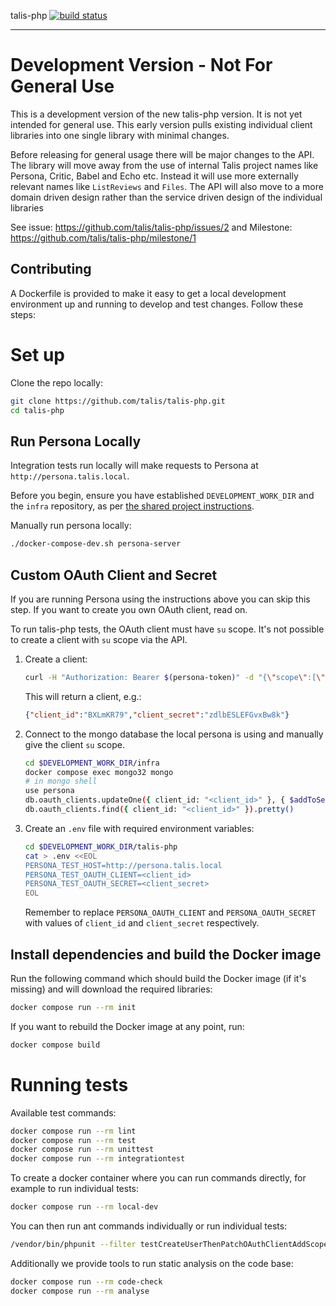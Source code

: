 talis-php [![build status](https://travis-ci.org/talis/talis-php.svg?branch=master)](https://travis-ci.org/talis/talis-php)

---

# Development Version - Not For General Use

This is a development version of the new talis-php version. It is not yet intended for general use.
This early version pulls existing individual client libraries into one single library with minimal
changes.

Before releasing for general usage there will be major changes to the API. The library will move
away from the use of internal Talis project names like Persona, Critic, Babel and Echo etc.
Instead it will use more externally relevant names like ```ListReviews``` and ```Files```.
The API will also move to a more domain driven design rather than the service driven design
of the individual libraries

See issue: https://github.com/talis/talis-php/issues/2 and Milestone: https://github.com/talis/talis-php/milestone/1

## Contributing

A Dockerfile is provided to make it easy to get a local development environment
up and running to develop and test changes. Follow these steps:

# Set up

Clone the repo locally:

```bash
git clone https://github.com/talis/talis-php.git
cd talis-php
```

## Run Persona Locally

Integration tests run locally will make requests to Persona at `http://persona.talis.local`.

Before you begin, ensure you have established `DEVELOPMENT_WORK_DIR` and the `infra` repository, as per [the shared project instructions](https://github.com/talis/infra/wiki).

Manually run persona locally:

```bash
./docker-compose-dev.sh persona-server
```

## Custom OAuth Client and Secret

If you are running Persona using the instructions above you can skip this step. If you want to create you own OAuth client, read on.

To run talis-php tests, the OAuth client must have `su` scope. It's not possible to create a client with `su` scope via the API.

1. Create a client:

    ```bash
    curl -H "Authorization: Bearer $(persona-token)" -d "{\"scope\":[\"su@test\"]}" http://persona.talis.local/clients
    ```

    This will return a client, e.g.:

    ```json
    {"client_id":"BXLmKR79","client_secret":"zdlbESLEFGvxBw8k"}
    ```
2. Connect to the mongo database the local persona is using and manually give the client `su` scope.

    ```bash
    cd $DEVELOPMENT_WORK_DIR/infra
    docker compose exec mongo32 mongo
    # in mongo shell
    use persona
    db.oauth_clients.updateOne({ client_id: "<client_id>" }, { $addToSet: { scope: "su" } })
    db.oauth_clients.find({ client_id: "<client_id>" }).pretty()
    ```
3. Create an `.env` file with required environment variables:

    ```bash
    cd $DEVELOPMENT_WORK_DIR/talis-php
    cat > .env <<EOL
    PERSONA_TEST_HOST=http://persona.talis.local
    PERSONA_TEST_OAUTH_CLIENT=<client_id>
    PERSONA_TEST_OAUTH_SECRET=<client_secret>
    EOL
    ```

    Remember to replace `PERSONA_OAUTH_CLIENT` and `PERSONA_OAUTH_SECRET` with values of `client_id` and `client_secret` respectively.

## Install dependencies and build the Docker image

Run the following command which should build the Docker image (if it's missing) and will download the required libraries:

```bash
docker compose run --rm init
```

If you want to rebuild the Docker image at any point, run:

```bash
docker compose build
```

# Running tests

Available test commands:

```bash
docker compose run --rm lint
docker compose run --rm test
docker compose run --rm unittest
docker compose run --rm integrationtest
```

To create a docker container where you can run commands directly, for example to run individual tests:

```bash
docker compose run --rm local-dev
```

You can then run ant commands individually or run individual tests:

```bash
/vendor/bin/phpunit --filter testCreateUserThenPatchOAuthClientAddScope test/integration/
```

Additionally we provide tools to run static analysis on the code base:

```bash
docker compose run --rm code-check
docker compose run --rm analyse
```
